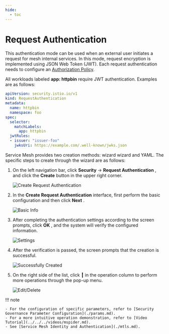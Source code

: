 ```yaml
---
hide:
  - toc
---
```


# Request Authentication

This authentication mode can be used when an external user initiates a request for mesh internal services. In this mode, request encryption is implemented using JSON Web Token (JWT).
Each request authentication needs to configure an [Authorization Policy](./authorize.md).

All workloads labeled __app: httpbin__ require JWT authentication. Examples are as follows:

```yaml
apiVersion: security.istio.io/v1
kind: RequestAuthentication
metadata:
  name: httpbin
  namespace: foo
spec:
  selector:
    matchLabels:
      app: httpbin
  jwtRules:
  - issuer: "issuer-foo"
    jwksUri: https://example.com/.well-known/jwks.json
```

Service Mesh provides two creation methods: wizard wizard and YAML. The specific steps to create through the wizard are as follows:

1. On the left navigation bar, click __Security__ -> __Request Authentication__ , and click the __Create__ button in the upper right corner.

    ![Create Request Authentication](https://docs.daocloud.io/daocloud-docs-images/docs/en/docs/mspider/user-guide/images/request01.png)

2. In the __Create Request Authentication__ interface, first perform the basic configuration and then click __Next__ .

    ![Basic Info](https://docs.daocloud.io/daocloud-docs-images/docs/en/docs/mspider/user-guide/images/request02.png)

3. After completing the authentication settings according to the screen prompts, click __OK__ , and the system will verify the configured information.

    ![Settings](https://docs.daocloud.io/daocloud-docs-images/docs/en/docs/mspider/user-guide/images/request03.png)

4. After the verification is passed, the screen prompts that the creation is successful.

    ![Successfully Created](https://docs.daocloud.io/daocloud-docs-images/docs/en/docs/mspider/user-guide/images/request04.png)

5. On the right side of the list, click __┇__ in the operation column to perform more operations through the pop-up menu.

    ![Edit/Delete](https://docs.daocloud.io/daocloud-docs-images/docs/en/docs/mspider/user-guide/images/request05.png)

!!! note

    - For the configuration of specific parameters, refer to [Security Governance Parameter Configuration](./params.md).
    - For a more intuitive operation demonstration, refer to [Video Tutorial](../../../videos/mspider.md).
    - See [Service Mesh Identity and Authentication](./mtls.md).
